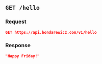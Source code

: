 ## `GET /hello`

### Request

```json
GET https://api.bondarewicz.com/v1/hello
```

### Response

```json
"Happy Friday!"
```